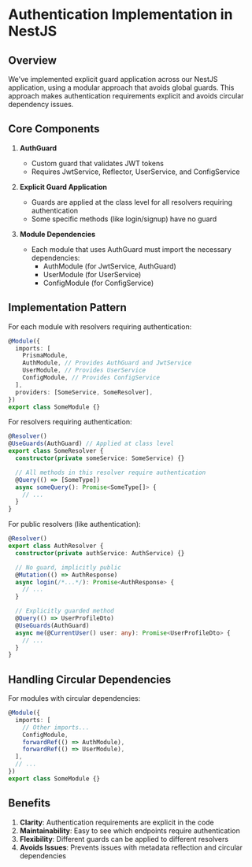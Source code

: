 # Authentication Implementation in NestJS

## Overview

We've implemented explicit guard application across our NestJS application, using a modular approach that avoids global guards. This approach makes authentication requirements explicit and avoids circular dependency issues.

## Core Components

1. **AuthGuard**

   - Custom guard that validates JWT tokens
   - Requires JwtService, Reflector, UserService, and ConfigService

2. **Explicit Guard Application**

   - Guards are applied at the class level for all resolvers requiring authentication
   - Some specific methods (like login/signup) have no guard

3. **Module Dependencies**
   - Each module that uses AuthGuard must import the necessary dependencies:
     - AuthModule (for JwtService, AuthGuard)
     - UserModule (for UserService)
     - ConfigModule (for ConfigService)

## Implementation Pattern

For each module with resolvers requiring authentication:

```typescript
@Module({
  imports: [
    PrismaModule,
    AuthModule, // Provides AuthGuard and JwtService
    UserModule, // Provides UserService
    ConfigModule, // Provides ConfigService
  ],
  providers: [SomeService, SomeResolver],
})
export class SomeModule {}
```

For resolvers requiring authentication:

```typescript
@Resolver()
@UseGuards(AuthGuard) // Applied at class level
export class SomeResolver {
  constructor(private someService: SomeService) {}

  // All methods in this resolver require authentication
  @Query(() => [SomeType])
  async someQuery(): Promise<SomeType[]> {
    // ...
  }
}
```

For public resolvers (like authentication):

```typescript
@Resolver()
export class AuthResolver {
  constructor(private authService: AuthService) {}

  // No guard, implicitly public
  @Mutation(() => AuthResponse)
  async login(/*...*/): Promise<AuthResponse> {
    // ...
  }

  // Explicitly guarded method
  @Query(() => UserProfileDto)
  @UseGuards(AuthGuard)
  async me(@CurrentUser() user: any): Promise<UserProfileDto> {
    // ...
  }
}
```

## Handling Circular Dependencies

For modules with circular dependencies:

```typescript
@Module({
  imports: [
    // Other imports...
    ConfigModule,
    forwardRef(() => AuthModule),
    forwardRef(() => UserModule),
  ],
  // ...
})
export class SomeModule {}
```

## Benefits

1. **Clarity**: Authentication requirements are explicit in the code
2. **Maintainability**: Easy to see which endpoints require authentication
3. **Flexibility**: Different guards can be applied to different resolvers
4. **Avoids Issues**: Prevents issues with metadata reflection and circular dependencies
